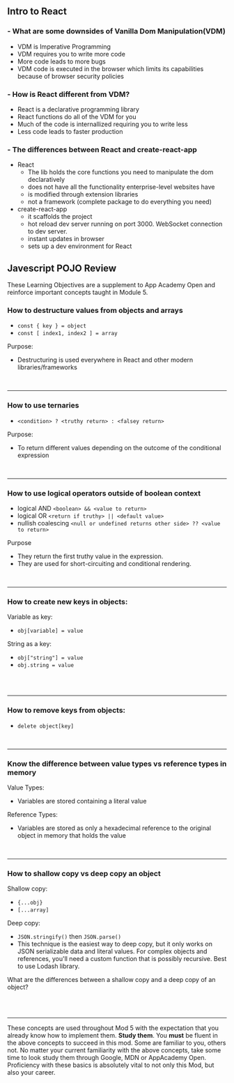 ## Intro to React

### - What are some downsides of Vanilla Dom Manipulation(VDM)
- VDM is Imperative Programming
- VDM requires you to write more code
- More code leads to more bugs
- VDM code is executed in the browser which limits its capabilities because of
  browser security policies

### - How is React different from VDM?
- React is a declarative programming library
- React functions do all of the VDM for you
- Much of the code is internallized requiring you to write less
- Less code leads to faster production

### - The differences between React and create-react-app
- React
  - The lib holds the core functions you need to manipulate the dom declaratively
  - does not have all the functionality enterprise-level websites have
  - is modified through extension libraries
  - not a framework (complete package to do everything you need)
- create-react-app
  - it scaffolds the project
  - hot reload dev server running on port 3000. WebSocket connection to dev server.
  - instant updates in browser
  - sets up a dev environment for React

## Javescript POJO Review
<a name="#readme-top"></a>



These Learning Objectives are a supplement to App Academy Open and reinforce important concepts taught in Module 5.

### How to destructure values from objects and arrays

- `const { key } = object`
- `const [ index1, index2 ] = array`

Purpose:

- Destructuring is used everywhere in React and other modern libraries/frameworks


<br>
<hr>

### How to use ternaries

- `<condition> ? <truthy return> : <falsey return>`

Purpose:

- To return different values depending on the outcome of the conditional expression



<br>
<hr>

### How to use logical operators outside of boolean context

- logical AND `<boolean> && <value to return>`
- logical OR `<return if truthy> || <default value>`
- nullish coalescing `<null or undefined returns other side> ?? <value to return>`

Purpose

- They return the first truthy value in the expression.
- They are used for short-circuiting and conditional rendering.



<br>
<hr>

### How to create new keys in objects:

Variable as key:

- `obj[variable] = value`

String as a key:

- `obj["string"] = value`
- `obj.string = value`

<br>


<br>
<hr>

### How to remove keys from objects:

- `delete object[key]`



<br>
<hr>

### Know the difference between value types vs reference types in memory

Value Types:

- Variables are stored containing a literal value

Reference Types:

- Variables are stored as only a hexadecimal reference to the original object in memory that holds the value



<br>
<hr>

### How to shallow copy vs deep copy an object

Shallow copy:

- `{...obj}`
- `[...array]`

Deep copy:

- `JSON.stringify()` then `JSON.parse()`
- This technique is the easiest way to deep copy, but it only works on JSON serializable data and literal values. For complex objects and references, you'll need a custom function that is possibly recursive. Best to use Lodash library.

What are the differences between a shallow copy and a deep copy of an object?

<br>



<br>
<hr>

These concepts are used throughout Mod 5 with the expectation that you already know how to implement them. **Study them**.
You **must** be fluent in the above concepts to succeed in this mod. Some are familiar to you, others not. No matter your current familiarity with the above concepts, take some time to look study them through Google, MDN or AppAcademy Open. Proficiency with these basics is absolutely vital to not only this Mod, but also your career.

